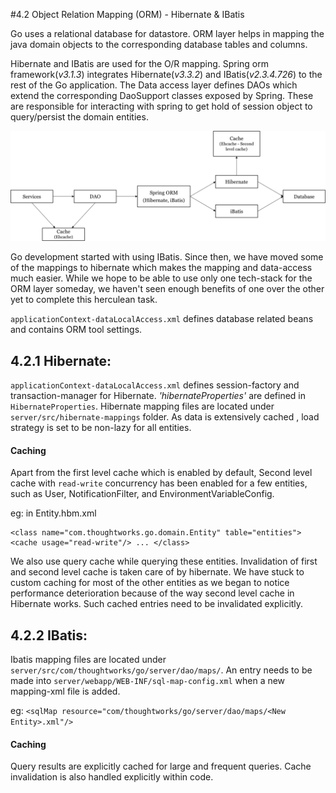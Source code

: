 #4.2 Object Relation Mapping (ORM) - Hibernate & IBatis

Go uses a relational database for datastore. ORM layer helps in mapping the java domain objects to the corresponding database tables and columns.

Hibernate and IBatis are used for the O/R mapping. Spring orm framework(*v3.1.3*) integrates Hibernate(*v3.3.2*) and IBatis(*v2.3.4.726*) to the rest of the Go application. 
The Data access layer defines DAOs which extend the corresponding DaoSupport classes exposed by Spring. These are responsible for interacting with spring to get hold of session object to query/persist the domain entities.

![ORM in Go](images/orm.png)

Go development started with using IBatis. Since then, we have moved some of the mappings to hibernate which makes the mapping and data-access much easier. While we hope to be able to use only one tech-stack for the ORM layer someday, we haven't seen enough benefits of one over the other yet to complete this herculean task.

``applicationContext-dataLocalAccess.xml`` defines database related beans and contains ORM tool settings.


## 4.2.1 Hibernate:
``applicationContext-dataLocalAccess.xml`` defines session-factory and transaction-manager for Hibernate.
*'hibernateProperties'* are defined in ``HibernateProperties``.
Hibernate mapping files are located under ``server/src/hibernate-mappings`` folder. 
As data is extensively cached , load strategy is set to be non-lazy for all entities.

#### Caching

Apart from the first level cache which is enabled by default, Second level cache with ``read-write`` concurrency has been enabled for a few entities, such as User, NotificationFilter, and EnvironmentVariableConfig. 

eg: in Entity.hbm.xml <pre>``<class name="com.thoughtworks.go.domain.Entity" table="entities">
  <cache usage="read-write"/>
  ...
</class>``</pre>


We also use query cache while querying these entities. Invalidation of first and second level cache is taken care of by hibernate.
We have stuck to custom caching for most of the other entities as we began to notice performance deterioration because of the way second level cache in Hibernate works. Such cached entries need to be invalidated explicitly.

## 4.2.2 IBatis:

Ibatis mapping files are located under ``server/src/com/thoughtworks/go/server/dao/maps/``. An entry needs to be made into ``server/webapp/WEB-INF/sql-map-config.xml`` when a new mapping-xml file is added.

eg:
``<sqlMap resource="com/thoughtworks/go/server/dao/maps/<New Entity>.xml"/>``


#### Caching

Query results are explicitly cached for large and frequent queries. Cache invalidation is also handled explicitly within code.

